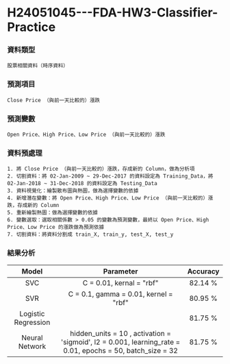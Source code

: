 # H24051045---FDA-HW3-Classifier-Practice

### 資料類型
    股票相關資料（時序資料）

### 預測項目
    Close Price （與前一天比較的）漲跌

### 預測變數
    Open Price、High Price、Low Price （與前一天比較的）漲跌

### 資料預處理
    1. 將 Close Price （與前一天比較的）漲跌，存成新的 Column，做為分析項
    2. 切割資料：將 02-Jan-2009 ~ 29-Dec-2017 的資料設定為 Training_Data，將 02-Jan-2018 ~ 31-Dec-2018 的資料設定為 Testing_Data
    3. 資料視覺化：繪製散布圖與熱圖，做為選擇變數的依據
    4. 新增潛在變數：將 Open Price、High Price、Low Price （與前一天比較的）漲跌，存成新的 Column
    5. 重新繪製熱圖：做為選擇變數的依據
    6. 變數選取：選取相關係數 > 0.05 的變數為預測變數，最終以 Open Price、High Price、Low Price 的漲跌做為預測依據
    7. 切割資料：將資料分割成 train_X, train_y, test_X, test_y

### 結果分析
| Model                 | Parameter     | Accuracy     |
|:-------------------:|:-------------:|:------------:|
| SVC | C = 0.01, kernal = "rbf"| 82.14 % |
| SVR | C = 0.1, gamma = 0.01, kernel = "rbf"| 80.95 % |
| Logistic Regression | | 81.75 % |
| Neural Network | hidden_units = 10 , activation = 'sigmoid', l2 = 0.001, learning_rate = 0.01, epochs = 50, batch_size = 32 | 81.75 %      |
